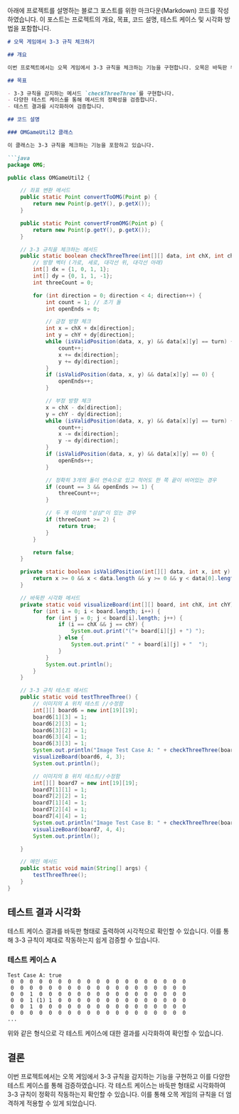 아래에 프로젝트를 설명하는 블로그 포스트를 위한 마크다운(Markdown) 코드를 작성하였습니다. 이 포스트는 프로젝트의 개요, 목표, 코드 설명, 테스트 케이스 및 시각화 방법을 포함합니다.

```markdown
# 오목 게임에서 3-3 규칙 체크하기

## 개요

이번 프로젝트에서는 오목 게임에서 3-3 규칙을 체크하는 기능을 구현합니다. 오목은 바둑판 위에 두 명의 플레이어가 번갈아가며 돌을 놓아 연속된 다섯 개의 돌을 먼저 만드는 게임입니다. 여기서 3-3 규칙은 한 플레이어가 두 개 이상의 3의 연속을 만들 수 없다는 규칙입니다. 이 프로젝트에서는 이를 감지하고 방지하는 기능을 구현합니다.

## 목표

- 3-3 규칙을 감지하는 메서드 `checkThreeThree`를 구현합니다.
- 다양한 테스트 케이스를 통해 메서드의 정확성을 검증합니다.
- 테스트 결과를 시각화하여 검증합니다.

## 코드 설명

### OMGameUtil2 클래스

이 클래스는 3-3 규칙을 체크하는 기능을 포함하고 있습니다.

```java
package OMG;

public class OMGameUtil2 {

    // 좌표 변환 메서드
    public static Point convertToOMG(Point p) {
        return new Point(p.getY(), p.getX());
    }

    public static Point convertFromOMG(Point p) {
        return new Point(p.getY(), p.getX());
    }

    // 3-3 규칙을 체크하는 메서드
    public static boolean checkThreeThree(int[][] data, int chX, int chY, int turn) {
        // 방향 벡터 (가로, 세로, 대각선 위, 대각선 아래)
        int[] dx = {1, 0, 1, 1};
        int[] dy = {0, 1, 1, -1};
        int threeCount = 0;

        for (int direction = 0; direction < 4; direction++) {
            int count = 1; // 초기 돌
            int openEnds = 0;

            // 긍정 방향 체크
            int x = chX + dx[direction];
            int y = chY + dy[direction];
            while (isValidPosition(data, x, y) && data[x][y] == turn) {
                count++;
                x += dx[direction];
                y += dy[direction];
            }
            if (isValidPosition(data, x, y) && data[x][y] == 0) {
                openEnds++;
            }

            // 부정 방향 체크
            x = chX - dx[direction];
            y = chY - dy[direction];
            while (isValidPosition(data, x, y) && data[x][y] == turn) {
                count++;
                x -= dx[direction];
                y -= dy[direction];
            }
            if (isValidPosition(data, x, y) && data[x][y] == 0) {
                openEnds++;
            }

            // 정확히 3개의 돌이 연속으로 있고 적어도 한 쪽 끝이 비어있는 경우
            if (count == 3 && openEnds >= 1) {
                threeCount++;
            }

            // 두 개 이상의 "삼삼"이 있는 경우
            if (threeCount >= 2) {
                return true;
            }
        }

        return false;
    }

    private static boolean isValidPosition(int[][] data, int x, int y) {
        return x >= 0 && x < data.length && y >= 0 && y < data[0].length;
    }

    // 바둑판 시각화 메서드
    private static void visualizeBoard(int[][] board, int chX, int chY) {
        for (int i = 0; i < board.length; i++) {
            for (int j = 0; j < board[i].length; j++) {
                if (i == chX && j == chY) {
                    System.out.print("("+ board[i][j] + ") ");
                } else {
                    System.out.print(" " + board[i][j] + "  ");
                }
            }
            System.out.println();
        }
    }

    // 3-3 규칙 테스트 메서드
    public static void testThreeThree() {
        // 이미지의 A 위치 테스트 //수정함
        int[][] board6 = new int[19][19];
        board6[1][3] = 1;
        board6[2][3] = 1;
        board6[3][2] = 1;
        board6[3][4] = 1;
        board6[3][3] = 1;
        System.out.println("Image Test Case A: " + checkThreeThree(board6, 3, 3, 1)); // 예상 결과: true
        visualizeBoard(board6, 4, 3);
        System.out.println();

        // 이미지의 B 위치 테스트//수정함
        int[][] board7 = new int[19][19];
        board7[1][1] = 1;
        board7[2][2] = 1;
        board7[1][4] = 1;
        board7[2][4] = 1;
        board7[4][4] = 1;
        System.out.println("Image Test Case B: " + checkThreeThree(board7, 4, 4, 1)); // 예상 결과: true
        visualizeBoard(board7, 4, 4);
        System.out.println();

    }

    // 메인 메서드
    public static void main(String[] args) {
        testThreeThree();
    }
}
```

## 테스트 결과 시각화

테스트 케이스 결과를 바둑판 형태로 출력하여 시각적으로 확인할 수 있습니다. 이를 통해 3-3 규칙이 제대로 작동하는지 쉽게 검증할 수 있습니다.

### 테스트 케이스 A
```plaintext
Test Case A: true
 0  0  0  0  0  0  0  0  0  0  0  0  0  0  0  0  0  0  0  
 0  0  0  0  0  0  0  0  0  0  0  0  0  0  0  0  0  0  0  
 0  0  1  0  0  0  0  0  0  0  0  0  0  0  0  0  0  0  0  
 0  0  1 (1) 1  0  0  0  0  0  0  0  0  0  0  0  0  0  0  
 0  0  1  0  0  0  0  0  0  0  0  0  0  0  0  0  0  0  0  
 0  0  0  0  0  0  0  0  0  0  0  0  0  0  0  0  0  0  0  
...
```

위와 같은 형식으로 각 테스트 케이스에 대한 결과를 시각화하여 확인할 수 있습니다.

## 결론

이번 프로젝트에서는 오목 게임에서 3-3 규칙을 감지하는 기능을 구현하고 이를 다양한 테스트 케이스를 통해 검증하였습니다. 각 테스트 케이스는 바둑판 형태로 시각화하여 3-3 규칙이 정확히 작동하는지 확인할 수 있습니다. 이를 통해 오목 게임의 규칙을 더 엄격하게 적용할 수 있게 되었습니다.
```